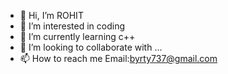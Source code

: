 - 👋 Hi, I’m ROHIT 
- 👀 I’m interested in coding 
- 🌱 I’m currently learning c++
- 💞️ I’m looking to collaborate with ...
- 📫 How to reach me Email:byrty737@gmail.com
<!---
byrty7/byrty7 is a ✨ special ✨ repository because its `README.md` (this file) appears on your GitHub profile.
You can click the Preview link to take a look at your changes.
--->
